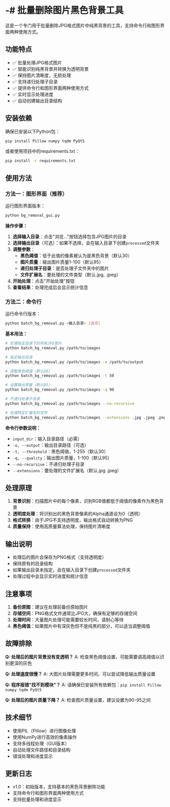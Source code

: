 # -# 批量删除图片黑色背景工具

这是一个专门用于批量删除JPG格式图片中纯黑背景的工具，支持命令行和图形界面两种使用方式。

## 功能特点

- ✅ 批量处理JPG格式图片
- ✅ 智能识别纯黑背景并转换为透明背景
- ✅ 保持图片清晰度，无损处理
- ✅ 支持递归处理子目录
- ✅ 提供命令行和图形界面两种使用方式
- ✅ 实时显示处理进度
- ✅ 自动创建输出目录结构

## 安装依赖

确保已安装以下Python包：

```bash
pip install Pillow numpy tqdm PyQt5
```

或者使用项目中的requirements.txt：

```bash
pip install -r requirements.txt
```

## 使用方法

### 方法一：图形界面（推荐）

运行图形界面版本：

```bash
python bg_removal_gui.py
```

**操作步骤：**

1. **选择输入目录**：点击"浏览..."按钮选择包含JPG图片的目录
2. **选择输出目录**（可选）：如果不选择，会在输入目录下创建`processed`文件夹
3. **调整参数**：
   - **黑色阈值**：低于此值的像素被认为是黑色背景（默认30）
   - **图片质量**：输出图片质量1-100（默认95）
   - **递归处理子目录**：是否处理子文件夹中的图片
   - **文件扩展名**：要处理的文件类型（默认.jpg, .jpeg）
4. **开始处理**：点击"开始处理"按钮
5. **查看结果**：处理完成后会显示统计信息

### 方法二：命令行

运行命令行版本：

```bash
python batch_bg_removal.py <输入目录> [选项]
```

**基本用法：**

```bash
# 处理指定目录下的所有JPG图片
python batch_bg_removal.py /path/to/images

# 指定输出目录
python batch_bg_removal.py /path/to/images -o /path/to/output

# 调整黑色阈值（默认30）
python batch_bg_removal.py /path/to/images -t 50

# 设置输出质量（默认95）
python batch_bg_removal.py /path/to/images -q 90

# 不递归处理子目录
python batch_bg_removal.py /path/to/images --no-recursive

# 处理特定扩展名的文件
python batch_bg_removal.py /path/to/images --extensions .jpg .jpeg .png
```

**命令行参数说明：**

- `input_dir`：输入目录路径（必需）
- `-o, --output`：输出目录路径（可选）
- `-t, --threshold`：黑色阈值，1-255（默认30）
- `-q, --quality`：输出图片质量，1-100（默认95）
- `--no-recursive`：不递归处理子目录
- `--extensions`：要处理的文件扩展名（默认.jpg .jpeg）

## 处理原理

1. **背景识别**：扫描图片中的每个像素，识别RGB值都低于阈值的像素作为黑色背景
2. **透明度处理**：将识别出的黑色背景像素的Alpha通道设为0（透明）
3. **格式转换**：由于JPG不支持透明度，输出格式自动转换为PNG
4. **质量保持**：使用高质量算法处理，保持图片清晰度

## 输出说明

- 处理后的图片会保存为PNG格式（支持透明度）
- 保持原有的目录结构
- 如果输出目录未指定，会在输入目录下创建`processed`文件夹
- 处理过程中会显示实时进度和统计信息

## 注意事项

1. **备份原图**：建议在处理前备份原始图片
2. **存储空间**：PNG格式文件通常比JPG大，确保有足够的存储空间
3. **处理时间**：大量图片处理可能需要较长时间，请耐心等待
4. **黑色阈值**：如果图片中有深灰色但不是纯黑的部分，可以适当调整阈值

## 故障排除

**Q: 处理后的图片背景没有变透明？**
A: 检查黑色阈值设置，可能需要调高阈值以识别更深的灰色

**Q: 处理速度很慢？**
A: 大图片处理需要更多时间，可以尝试降低输出质量设置

**Q: 程序报错"找不到模块"？**
A: 请确保已安装所有依赖包：`pip install Pillow numpy tqdm PyQt5`

**Q: 处理后的图片质量下降？**
A: 检查图片质量设置，建议设置为90-95之间

## 技术细节

- 使用PIL（Pillow）进行图像处理
- 使用NumPy进行高效的像素操作
- 支持多线程处理（GUI版本）
- 自动处理文件路径和目录结构
- 错误处理和进度显示

## 更新日志

- v1.0：初始版本，支持基本的黑色背景删除功能
- 支持命令行和图形界面两种使用方式
- 支持批量处理和进度显示
